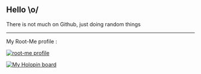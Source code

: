 ## Hello \o/

There is not much on Github, just doing random things

---

My Root-Me profile :

[![root-me profile](https://www.root-me.org/?page=badge.svg&id_auteur=262664)](https://www.root-me.org/CL0Pinette)

[![My Holopin board](https://holopin.me/cl0pinette)](https://holopin.io/@cl0pinette)

